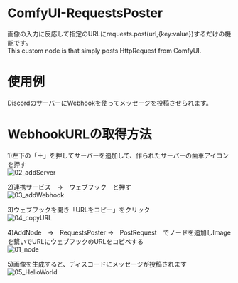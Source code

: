# ComfyUI-RequestsPoster
画像の入力に反応して指定のURLにrequests.post(url,{key:value})するだけの機能です。<br>
This custom node is that simply posts HttpRequest from ComfyUI.<br>

# 使用例<br>
DiscordのサーバーにWebhookを使ってメッセージを投稿させられます。<br>

# WebhookURLの取得方法<br>
1)左下の「＋」を押してサーバーを追加して、作られたサーバーの歯車アイコンを押す<br>
![02_addServer](https://github.com/aburahamu/ComfyUI-RequestsPoster/assets/166828042/a9c2b8d9-0a21-4eeb-9409-6c5a82a3b9d4)

2)連携サービス　→　ウェブフック　と押す<br>
![03_addWebhook](https://github.com/aburahamu/ComfyUI-RequestsPoster/assets/166828042/89b17581-51ab-404a-9d94-2117c4ec25d6)

3)ウェブフックを開き「URLをコピー」をクリック<br>
![04_copyURL](https://github.com/aburahamu/ComfyUI-RequestsPoster/assets/166828042/c8ebcd28-7464-4ebb-ab0c-8d0f7b16a443)

4)AddNode　→　RequestsPoster →　PostRequest　でノードを追加しImageを繋いでURLにウェブフックのURLをコピペする<br>
![01_node](https://github.com/aburahamu/ComfyUI-RequestsPoster/assets/166828042/36fb87ad-21a6-49ca-b145-d2e7f583b322)

5)画像を生成すると、ディスコードにメッセージが投稿されます<br>
![05_HelloWorld](https://github.com/aburahamu/ComfyUI-RequestsPoster/assets/166828042/058960e2-0983-4b8c-be35-ca5bd2aa7cb0)

